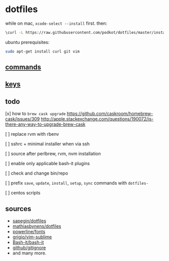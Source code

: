 # dotfiles

while on mac, `xcode-select --install` first. then:

```bash
\curl -L https://raw.githubusercontent.com/podkot/dotfiles/master/install | bash
```

ubuntu prerequisites:

```bash
sudo apt-get install curl git vim
```

## [commands](COMMANDS.md)

## [keys](KEYS.md)

## todo

[x] how to `brew cask upgrade`
https://github.com/caskroom/homebrew-cask/issues/309
http://apple.stackexchange.com/questions/190072/is-there-any-way-to-upgrade-brew-cask

[ ] replace rvm with rbenv

[ ] sshrc + minimal installer when via ssh

[ ] source after perlbrew, rvm, nvm installation

[ ] enable only applicable bash-it plugins

[ ] check and change bin/repo

[ ] prefix `save`, `update`, `install`, `setup`, `sync` commands with `dotfiles-`

[ ] centos scripts

## sources

- [sapegin/dotfiles](https://github.com/sapegin/dotfiles)
- [mathiasbynens/dotfiles](https://github.com/mathiasbynens/dotfiles)
- [powerline/fonts](https://github.com/powerline/fonts)
- [grigio/vim-sublime](https://github.com/grigio/vim-sublime)
- [Bash-it/bash-it](https://github.com/Bash-it/bash-it)
- [github/gitignore](https://github.com/github/gitignore)
- and many more.

